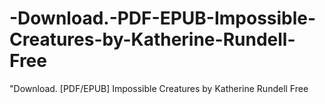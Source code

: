# -Download.-PDF-EPUB-Impossible-Creatures-by-Katherine-Rundell-Free
"Download. [PDF/EPUB] Impossible Creatures by Katherine Rundell Free
